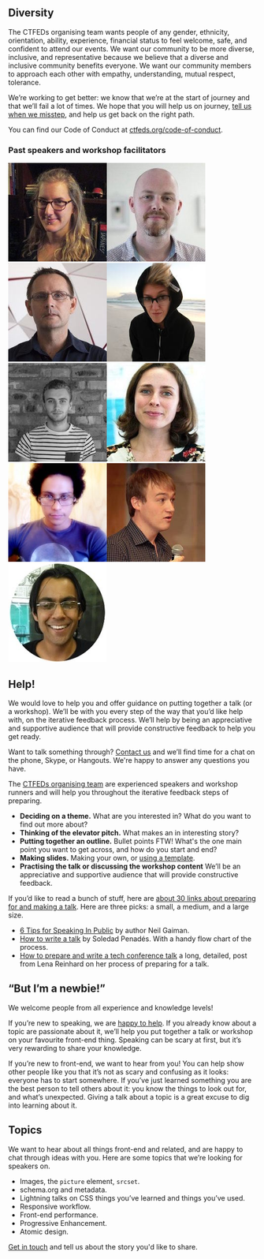 ## Diversity

The CTFEDs organising team wants people of any gender, ethnicity, orientation, ability, experience, financial status to feel welcome, safe, and confident to attend our events. We want our community to be more diverse, inclusive, and representative because we believe that a diverse and inclusive community benefits everyone. We want our community members to approach each other with empathy, understanding, mutual respect, tolerance.

We’re working to get better: we know that we’re at the start of journey and that we’ll fail a lot of times. We hope that you will help us on journey, [tell us when we misstep](http://www.meetup.com/ctfeds/members/?op=leaders), and help us get back on the right path.

You can find our Code of Conduct at [ctfeds.org/code-of-conduct](http://ctfeds.org/code-of-conduct/).

### Past speakers and workshop facilitators

[![](/assets/img/speakers/dani.jpg)](http://www.meetup.com/ctfeds/events/232323205/)[![](/assets/img/speakers/steve.jpg)](http://www.meetup.com/ctfeds/events/230409560/)[![](/assets/img/speakers/justin.jpg)](http://www.meetup.com/ctfeds/events/230409560/)[![](/assets/img/speakers/deb.jpg)](http://www.meetup.com/ctfeds/events/230740644/)[![](/assets/img/speakers/micheal.jpg)](http://www.meetup.com/ctfeds/events/229381599/)[![](/assets/img/speakers/jen.jpg)](http://www.meetup.com/ctfeds/events/228803699/)[![](/assets/img/speakers/taariq.jpg)](http://www.meetup.com/ctfeds/events/229042425/)[![](/assets/img/speakers/johann.jpg)](http://www.meetup.com/ctfeds/events/225531712/)[![](/assets/img/speakers/hiren.jpg)](http://www.meetup.com/ctfeds/events/225531712/)

## Help!

We would love to help you and offer guidance on putting together a talk (or a workshop). We’ll be with you every step of the way that you’d like help with, on the iterative feedback process. We’ll help by being an appreciative and supportive audience that will provide constructive feedback to help you get ready.

Want to talk something through? [Contact us](http://www.meetup.com/ctfeds/members/?op=leaders) and we’ll find time for a chat on the phone, Skype, or Hangouts. We're happy to answer any questions you have.

The [CTFEDs organising team](http://www.meetup.com/ctfeds/members/?op=leaders) are experienced speakers and workshop runners and will help you throughout the iterative feedback steps of preparing.

* **Deciding on a theme.** What are you interested in? What do you want to find out more about?
* **Thinking of the elevator pitch.** What makes an in interesting story?
* **Putting together an outline.** Bullet points FTW! What's the one main point you want to get across, and how do you start and end?
* **Making slides.** Making your own, or [using a template](http://alicebartlett.co.uk/blog/how-to-do-ok-at-slides).
* **Practising the talk or discussing the workshop content** We’ll be an appreciative and supportive audience that will provide constructive feedback.

If you’d like to read a bunch of stuff, here are [about 30 links about preparing for and making a talk](https://pinboard.in/u:maxbarners/t:ctfeds/t:speaking/t:advice/). Here are three picks: a small, a medium, and a large size.

* [6 Tips for Speaking In Public](http://neil-gaiman.tumblr.com/post/41653204206/6-tips-for-speaking-in-public) by author Neil Gaiman.
* [How to write a talk](https://soledadpenades.com/2016/08/17/how-to-write-a-talk/) by Soledad Penadés. With a handy flow chart of the process.
* [How to prepare and write a tech conference talk](http://wunder.schoenaberselten.com/2016/02/16/how-to-prepare-and-write-a-tech-conference-talk/) a long, detailed, post from Lena Reinhard on her process of preparing for a talk.

## “But I’m a newbie!”

We welcome people from all experience and knowledge levels!

If you’re new to speaking, we are [happy to help](#help). If you already know about a topic are passionate about it, we’ll help you put together a talk or workshop on your favourite front-end thing. Speaking can be scary at first, but it’s very rewarding to share your knowledge.

If you’re new to front-end, we want to hear from you! You can help show other people like you that it’s not as scary and confusing as it looks: everyone has to start somewhere. If you’ve just learned something you are the best person to tell others about it: you know the things to look out for, and what’s unexpected. Giving a talk about a topic is a great excuse to dig into learning about it.

## Topics

We want to hear about all things front-end and related, and are happy to chat through ideas with you. Here are some topics that we’re looking for speakers on.

* Images, the `picture` element, `srcset`.
* schema.org and metadata.
* Lightning talks on CSS things you’ve learned and things you’ve used.
* Responsive workflow.
* Front-end performance.
* Progressive Enhancement.
* Atomic design.

[Get in touch](http://www.meetup.com/ctfeds/members/?op=leaders) and tell us about the story you'd like to share.
